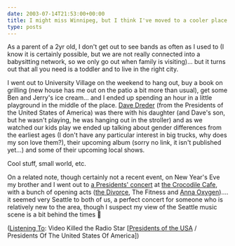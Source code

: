 ```yaml
---
date: 2003-07-14T21:53:00+00:00
title: I might miss Winnipeg, but I think I've moved to a cooler place...
type: posts
---
```

As a parent of a 2yr old, I don't get out to see bands as often as I used to (I know it is certainly possible, but we are not really connected into a babysitting network, so we only go out when family is visiting)... but it turns out that all you need is a toddler and to live in the right city.

I went out to University Village on the weekend to hang out, buy a book on grilling (new house has me out on the patio a bit more than usual), get some Ben and Jerry's ice cream... and I ended up spending an hour in a little playground in the middle of the place. [Dave Dreder](http://www.wikipedia.org/wiki/Dave_Dederer) (from the Presidents of the United States of America) was there with his daughter (and Dave's son, but he wasn't playing, he was hanging out in the stroller) and as we watched our kids play we ended up talking about gender differences from the earliest ages (I don't have any particular interest in big trucks, why does my son love them?), their upcoming album (sorry no link, it isn't published yet...) and some of their upcoming local shows.

Cool stuff, small world, etc.

On a related note, though certainly not a recent event, on New Year's Eve my brother and I went out to [a Presidents' concert](http://www.kingcountyjournal.com/sited/story/html/116439) at [the Crocodile Cafe](http://www.thecrocodile.com/), with a bunch of opening acts ([the Divorce](http://seattletimes.nwsource.com/html/popmusicnightlife/134859889_soundoff01.html), The Fitness and [Anna Oxygen](http://www.coldcrushrecords.com/artists.html)).... it seemed very Seattle to both of us, a perfect concert for someone who is relatively new to the area, though I suspect my view of the Seattle music scene is a bit behind the times 🙂

([Listening To](https://learn.microsoft.com/en-us/previous-versions/dotnet/articles/ms973230(v=msdn.10)): Video Killed the Radio Star [[Presidents of the USA](http://www.windowsmedia.com/mg/search.asp?srch=Presidents+of+the+USA) / Presidents Of The United States Of America])
